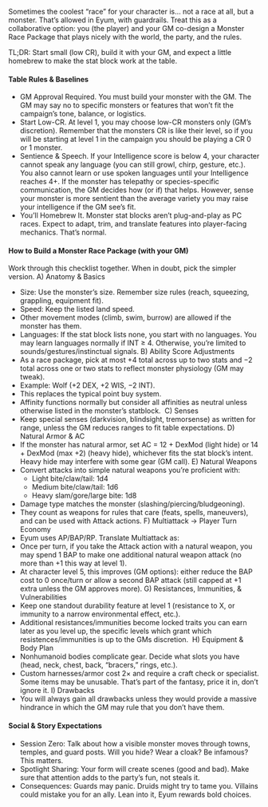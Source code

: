 Sometimes the coolest “race” for your character is… not a race at all, but a monster. That’s allowed in Eyum, with guardrails. Treat this as a collaborative option: you (the player) and your GM co-design a Monster Race Package that plays nicely with the world, the party, and the rules.

TL;DR: Start small (low CR), build it with your GM, and expect a little homebrew to make the stat block work at the table.
#### Table Rules & Baselines
- GM Approval Required. You must build your monster with the GM. The GM may say no to specific monsters or features that won’t fit the campaign’s tone, balance, or logistics.
- Start Low-CR. At level 1, you may choose low-CR monsters only (GM’s discretion). Remember that the monsters CR is like their level, so if you will be starting at level 1 in the campaign you should be playing a CR 0 or 1 monster. 
- Sentience & Speech. If your Intelligence score is below 4, your character cannot speak any language (you can still growl, chirp, gesture, etc.). You also cannot learn or use spoken languages until your Intelligence reaches 4+. If the monster has telepathy or species-specific communication, the GM decides how (or if) that helps. However, sense your monster is more sentient than the average variety you may raise your intelligence if the GM see’s fit. 
- You’ll Homebrew It. Monster stat blocks aren’t plug-and-play as PC races. Expect to adapt, trim, and translate features into player-facing mechanics. That’s normal.
#### How to Build a Monster Race Package (with your GM)
Work through this checklist together. When in doubt, pick the simpler version.
A) Anatomy & Basics
- Size: Use the monster’s size. Remember size rules (reach, squeezing, grappling, equipment fit).
- Speed: Keep the listed land speed.
- Other movement modes (climb, swim, burrow) are allowed if the monster has them.
- Languages: If the stat block lists none, you start with no languages. You may learn languages normally if INT ≥ 4. Otherwise, you’re limited to sounds/gestures/instinctual signals.
B) Ability Score Adjustments
- As a race package, pick at most +4 total across up to two stats and −2 total across one or two stats to reflect monster physiology (GM may tweak).
- Example: Wolf (+2 DEX, +2 WIS, −2 INT).
- This replaces the typical point buy system.
- Affinity functions normally but consider all affinities as neutral unless otherwise listed in the monster’s statblock. 
C) Senses
- Keep special senses (darkvision, blindsight, tremorsense) as written for range, unless the GM reduces ranges to fit table expectations.
D) Natural Armor & AC
- If the monster has natural armor, set AC = 12 + DexMod (light hide) or 14 + DexMod (max +2) (heavy hide), whichever fits the stat block’s intent. Heavy hide may interfere with some gear (GM call).
E) Natural Weapons
- Convert attacks into simple natural weapons you’re proficient with:
	- Light bite/claw/tail: 1d4
	- Medium bite/claw/tail: 1d6
	- Heavy slam/gore/large bite: 1d8
- Damage type matches the monster (slashing/piercing/bludgeoning).
- They count as weapons for rules that care (feats, spells, maneuvers), and can be used with Attack actions.
F) Multiattack → Player Turn Economy
- Eyum uses AP/BAP/RP. Translate Multiattack as:
- Once per turn, if you take the Attack action with a natural weapon, you may spend 1 BAP to make one additional natural weapon attack (no more than +1 this way at level 1).
- At character level 5, this improves (GM options): either reduce the BAP cost to 0 once/turn or allow a second BAP attack (still capped at +1 extra unless the GM approves more).
G) Resistances, Immunities, & Vulnerabilities
- Keep one standout durability feature at level 1 (resistance to X, or immunity to a narrow environmental effect, etc.).
- Additional resistances/immunities become locked traits you can earn later as you level up, the specific levels which grant which resistences/immunities is up to the GMs discretion. 
H) Equipment & Body Plan
- Nonhumanoid bodies complicate gear. Decide what slots you have (head, neck, chest, back, “bracers,” rings, etc.).
- Custom harnesses/armor cost 2× and require a craft check or specialist. Some items may be unusable. That’s part of the fantasy, price it in, don’t ignore it.
I) Drawbacks
- You will always gain all drawbacks unless they would provide a massive hindrance in which the GM may rule that you don’t have them. 
#### Social & Story Expectations
- Session Zero: Talk about how a visible monster moves through towns, temples, and guard posts. Will you hide? Wear a cloak? Be infamous? This matters.
- Spotlight Sharing: Your form will create scenes (good and bad). Make sure that attention adds to the party’s fun, not steals it.
- Consequences: Guards may panic. Druids might try to tame you. Villains could mistake you for an ally. Lean into it, Eyum rewards bold choices.